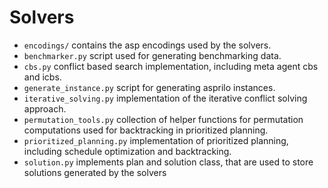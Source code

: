 # Solvers

- `encodings/` contains the asp encodings used by the solvers.
- `benchmarker.py` script used for generating benchmarking data. 
- `cbs.py` conflict based search implementation, including meta agent cbs and icbs.
- `generate_instance.py` script for generating asprilo instances.
- `iterative_solving.py` implementation of the iterative conflict solving approach.
- `permutation_tools.py` collection of helper functions for permutation computations used for backtracking in prioritized planning.
- `prioritized_planning.py` implementation of prioritized planning, including schedule optimization and backtracking.
- `solution.py` implements plan and solution class, that are used to store solutions generated by the solvers
